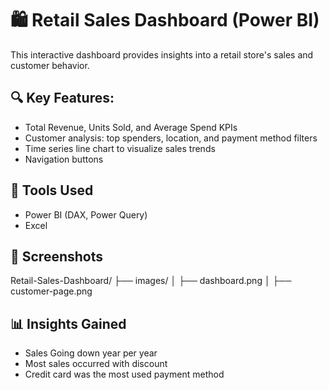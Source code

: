# 🛍️ Retail Sales Dashboard (Power BI)

This interactive dashboard provides insights into a retail store's sales and customer behavior.

## 🔍 Key Features:
- Total Revenue, Units Sold, and Average Spend KPIs
- Customer analysis: top spenders, location, and payment method filters
- Time series line chart to visualize sales trends
- Navigation buttons 

## 🧰 Tools Used
- Power BI (DAX, Power Query)
- Excel

## 📸 Screenshots
Retail-Sales-Dashboard/
├── images/
│   ├── dashboard.png
│   ├── customer-page.png



## 📊 Insights Gained
- Sales Going down year per year
- Most sales occurred with discount
- Credit card was the most used payment method

